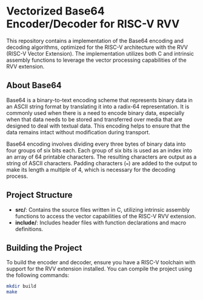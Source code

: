 # Vectorized Base64 Encoder/Decoder for RISC-V RVV

This repository contains a implementation of the Base64 encoding and decoding algorithms, optimized for the RISC-V architecture with the RVV (RISC-V Vector Extension). The implementation utilizes both C and intrinsic assembly functions to leverage the vector processing capabilities of the RVV extension.

## About Base64

Base64 is a binary-to-text encoding scheme that represents binary data in an ASCII string format by translating it into a radix-64 representation. It is commonly used when there is a need to encode binary data, especially when that data needs to be stored and transferred over media that are designed to deal with textual data. This encoding helps to ensure that the data remains intact without modification during transport.

Base64 encoding involves dividing every three bytes of binary data into four groups of six bits each. Each group of six bits is used as an index into an array of 64 printable characters. The resulting characters are output as a string of ASCII characters. Padding characters (`=`) are added to the output to make its length a multiple of 4, which is necessary for the decoding process.

## Project Structure

- **src/**: Contains the source files written in C, utilizing intrinsic assembly functions to access the vector capabilities of the RISC-V RVV extension.
- **include/**: Includes header files with function declarations and macro definitions.

## Building the Project

To build the encoder and decoder, ensure you have a RISC-V toolchain with support for the RVV extension installed. You can compile the project using the following commands:

```bash
mkdir build
make
```
